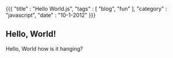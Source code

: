 {{{
	"title" : "Hello World.js",
	"tags" : [ "blog", "fun" ],
	"category" : "javascript",
	"date" : "10-1-2012"
}}}

## Hello, World!
Hello, World how is it hanging?